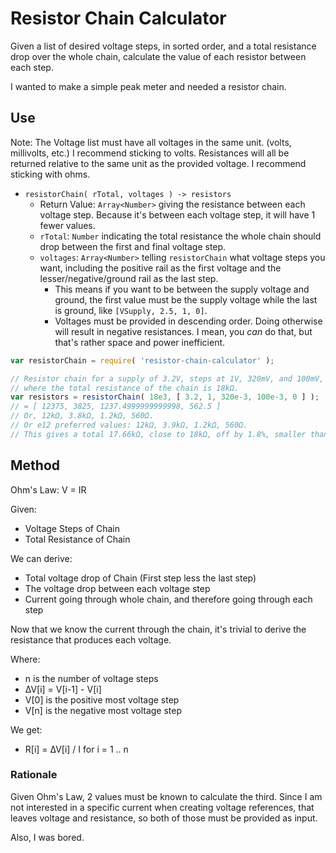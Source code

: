 Resistor Chain Calculator
=========================

Given a list of desired voltage steps, in sorted order, and a total resistance drop over the whole chain, calculate the value of each resistor between each step.

I wanted to make a simple peak meter and needed a resistor chain.



Use
---

Note: The Voltage list must have all voltages in the same unit. (volts, millivolts, etc.)  I recommend sticking to volts.  Resistances will all be returned relative to the same unit as the provided voltage.  I recommend sticking with ohms.

- `resistorChain( rTotal, voltages ) -> resistors`
	- Return Value: `Array<Number>` giving the resistance between each voltage step.  Because it's between each voltage step, it will have 1 fewer values.
	- `rTotal`: `Number` indicating the total resistance the whole chain should drop between the first and final voltage step.
	- `voltages`: `Array<Number>` telling `resistorChain` what voltage steps you want, including the positive rail as the first voltage and the lesser/negative/ground rail as the last step.
		- This means if you want to be between the supply voltage and ground, the first value must be the supply voltage while the last is ground, like `[VSupply, 2.5, 1, 0]`.
		- Voltages must be provided in descending order.  Doing otherwise will result in negative resistances.  I mean, you _can_ do that, but that's rather space and power inefficient.

```js
var resistorChain = require( 'resistor-chain-calculator' );

// Resistor chain for a supply of 3.2V, steps at 1V, 320mV, and 100mV, and true ground being 0V,
// where the total resistance of the chain is 18kΩ.
var resistors = resistorChain( 18e3, [ 3.2, 1, 320e-3, 100e-3, 0 ] );
// = [ 12375, 3825, 1237.4999999999998, 562.5 ]
// Or, 12kΩ, 3.8kΩ, 1.2kΩ, 560Ω.
// Or e12 preferred values: 12kΩ, 3.9kΩ, 1.2kΩ, 560Ω.
// This gives a total 17.66kΩ, close to 18kΩ, off by 1.8%, smaller than the 5% error of the e12 series.
```



Method
------

Ohm's Law: V = IR

Given:
- Voltage Steps of Chain
- Total Resistance of Chain

We can derive:
- Total voltage drop of Chain (First step less the last step)
- The voltage drop between each voltage step
- Current going through whole chain, and therefore going through each step

Now that we know the current through the chain, it's trivial to derive the resistance that produces each voltage.

Where:
- n is the number of voltage steps
- ∆V[i] = V[i-1] - V[i]
- V[0] is the positive most voltage step
- V[n] is the negative most voltage step

We get:
- R[i] = ∆V[i] / I for i = 1 .. n

### Rationale

Given Ohm's Law, 2 values must be known to calculate the third.  Since I am not interested in a specific current when creating voltage references, that leaves voltage and resistance, so both of those must be provided as input.

Also, I was bored.
